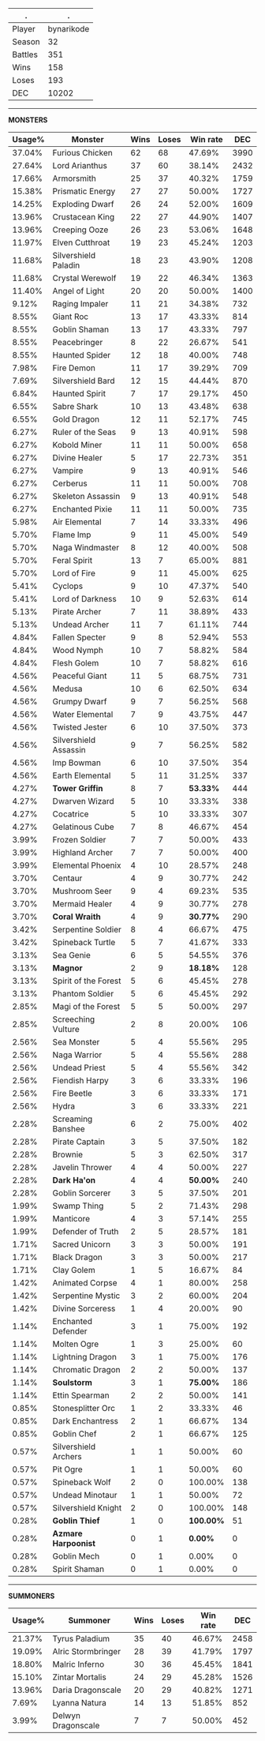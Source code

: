 .|.
|-|-
Player|bynarikode
Season|32
Battles|351
Wins|158
Loses|193
DEC|10202

---
**MONSTERS**

Usage%|Monster|Wins|Loses|Win rate|DEC|
-|-|-|-|-|-|
37.04%|Furious Chicken|62|68|47.69%|3990|
27.64%|Lord Arianthus|37|60|38.14%|2432|
17.66%|Armorsmith|25|37|40.32%|1759|
15.38%|Prismatic Energy|27|27|50.00%|1727|
14.25%|Exploding Dwarf|26|24|52.00%|1609|
13.96%|Crustacean King|22|27|44.90%|1407|
13.96%|Creeping Ooze|26|23|53.06%|1648|
11.97%|Elven Cutthroat|19|23|45.24%|1203|
11.68%|Silvershield Paladin|18|23|43.90%|1208|
11.68%|Crystal Werewolf|19|22|46.34%|1363|
11.40%|Angel of Light|20|20|50.00%|1400|
9.12%|Raging Impaler|11|21|34.38%|732|
8.55%|Giant Roc|13|17|43.33%|814|
8.55%|Goblin Shaman|13|17|43.33%|797|
8.55%|Peacebringer|8|22|26.67%|541|
8.55%|Haunted Spider|12|18|40.00%|748|
7.98%|Fire Demon|11|17|39.29%|709|
7.69%|Silvershield Bard|12|15|44.44%|870|
6.84%|Haunted Spirit|7|17|29.17%|450|
6.55%|Sabre Shark|10|13|43.48%|638|
6.55%|Gold Dragon|12|11|52.17%|745|
6.27%|Ruler of the Seas|9|13|40.91%|598|
6.27%|Kobold Miner|11|11|50.00%|658|
6.27%|Divine Healer|5|17|22.73%|351|
6.27%|Vampire|9|13|40.91%|546|
6.27%|Cerberus|11|11|50.00%|708|
6.27%|Skeleton Assassin|9|13|40.91%|548|
6.27%|Enchanted Pixie|11|11|50.00%|735|
5.98%|Air Elemental|7|14|33.33%|496|
5.70%|Flame Imp|9|11|45.00%|549|
5.70%|Naga Windmaster|8|12|40.00%|508|
5.70%|Feral Spirit|13|7|65.00%|881|
5.70%|Lord of Fire|9|11|45.00%|625|
5.41%|Cyclops|9|10|47.37%|540|
5.41%|Lord of Darkness|10|9|52.63%|614|
5.13%|Pirate Archer|7|11|38.89%|433|
5.13%|Undead Archer|11|7|61.11%|744|
4.84%|Fallen Specter|9|8|52.94%|553|
4.84%|Wood Nymph|10|7|58.82%|584|
4.84%|Flesh Golem|10|7|58.82%|616|
4.56%|Peaceful Giant|11|5|68.75%|731|
4.56%|Medusa|10|6|62.50%|634|
4.56%|Grumpy Dwarf|9|7|56.25%|568|
4.56%|Water Elemental|7|9|43.75%|447|
4.56%|Twisted Jester|6|10|37.50%|373|
4.56%|Silvershield Assassin|9|7|56.25%|582|
4.56%|Imp Bowman|6|10|37.50%|354|
4.56%|Earth Elemental|5|11|31.25%|337|
4.27%|**Tower Griffin**|8|7|**53.33%**|444|
4.27%|Dwarven Wizard|5|10|33.33%|338|
4.27%|Cocatrice|5|10|33.33%|307|
4.27%|Gelatinous Cube|7|8|46.67%|454|
3.99%|Frozen Soldier|7|7|50.00%|433|
3.99%|Highland Archer|7|7|50.00%|400|
3.99%|Elemental Phoenix|4|10|28.57%|248|
3.70%|Centaur|4|9|30.77%|242|
3.70%|Mushroom Seer|9|4|69.23%|535|
3.70%|Mermaid Healer|4|9|30.77%|278|
3.70%|**Coral Wraith**|4|9|**30.77%**|290|
3.42%|Serpentine Soldier|8|4|66.67%|475|
3.42%|Spineback Turtle|5|7|41.67%|333|
3.13%|Sea Genie|6|5|54.55%|376|
3.13%|**Magnor**|2|9|**18.18%**|128|
3.13%|Spirit of the Forest|5|6|45.45%|278|
3.13%|Phantom Soldier|5|6|45.45%|292|
2.85%|Magi of the Forest|5|5|50.00%|297|
2.85%|Screeching Vulture|2|8|20.00%|106|
2.56%|Sea Monster|5|4|55.56%|295|
2.56%|Naga Warrior|5|4|55.56%|288|
2.56%|Undead Priest|5|4|55.56%|342|
2.56%|Fiendish Harpy|3|6|33.33%|196|
2.56%|Fire Beetle|3|6|33.33%|171|
2.56%|Hydra|3|6|33.33%|221|
2.28%|Screaming Banshee|6|2|75.00%|402|
2.28%|Pirate Captain|3|5|37.50%|182|
2.28%|Brownie|5|3|62.50%|317|
2.28%|Javelin Thrower|4|4|50.00%|227|
2.28%|**Dark Ha'on**|4|4|**50.00%**|240|
2.28%|Goblin Sorcerer|3|5|37.50%|201|
1.99%|Swamp Thing|5|2|71.43%|298|
1.99%|Manticore|4|3|57.14%|255|
1.99%|Defender of Truth|2|5|28.57%|181|
1.71%|Sacred Unicorn|3|3|50.00%|191|
1.71%|Black Dragon|3|3|50.00%|217|
1.71%|Clay Golem|1|5|16.67%|84|
1.42%|Animated Corpse|4|1|80.00%|258|
1.42%|Serpentine Mystic|3|2|60.00%|204|
1.42%|Divine Sorceress|1|4|20.00%|90|
1.14%|Enchanted Defender|3|1|75.00%|192|
1.14%|Molten Ogre|1|3|25.00%|60|
1.14%|Lightning Dragon|3|1|75.00%|176|
1.14%|Chromatic Dragon|2|2|50.00%|137|
1.14%|**Soulstorm**|3|1|**75.00%**|186|
1.14%|Ettin Spearman|2|2|50.00%|141|
0.85%|Stonesplitter Orc|1|2|33.33%|46|
0.85%|Dark Enchantress|2|1|66.67%|134|
0.85%|Goblin Chef|2|1|66.67%|125|
0.57%|Silvershield Archers|1|1|50.00%|60|
0.57%|Pit Ogre|1|1|50.00%|60|
0.57%|Spineback Wolf|2|0|100.00%|138|
0.57%|Undead Minotaur|1|1|50.00%|72|
0.57%|Silvershield Knight|2|0|100.00%|148|
0.28%|**Goblin Thief**|1|0|**100.00%**|51|
0.28%|**Azmare Harpoonist**|0|1|**0.00%**|0|
0.28%|Goblin Mech|0|1|0.00%|0|
0.28%|Spirit Shaman|0|1|0.00%|0|

---
**SUMMONERS**

Usage%|Summoner|Wins|Loses|Win rate|DEC|
-|-|-|-|-|-|
21.37%|Tyrus Paladium|35|40|46.67%|2458|
19.09%|Alric Stormbringer|28|39|41.79%|1797|
18.80%|Malric Inferno|30|36|45.45%|1841|
15.10%|Zintar Mortalis|24|29|45.28%|1526|
13.96%|Daria Dragonscale|20|29|40.82%|1271|
7.69%|Lyanna Natura|14|13|51.85%|852|
3.99%|Delwyn Dragonscale|7|7|50.00%|452|
